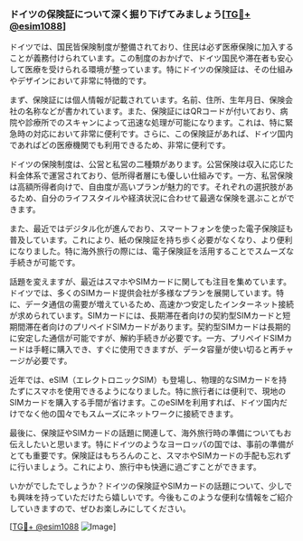 ### ドイツの保険証について深く掘り下げてみましょう[[TG💪+ @esim1088](https://t.me/s/esim1088)]

ドイツでは、国民皆保険制度が整備されており、住民は必ず医療保険に加入することが義務付けられています。この制度のおかげで、ドイツ国民や滞在者も安心して医療を受けられる環境が整っています。特にドイツの保険証は、その仕組みやデザインにおいて非常に特徴的です。

まず、保険証には個人情報が記載されています。名前、住所、生年月日、保険会社の名称などが書かれています。また、保険証にはQRコードが付いており、病院や診療所でのスキャンによって迅速な処理が可能になります。これは、特に緊急時の対応において非常に便利です。さらに、この保険証があれば、ドイツ国内であればどの医療機関でも利用できるため、非常に便利です。

ドイツの保険制度は、公営と私営の二種類があります。公営保険は収入に応じた料金体系で運営されており、低所得者層にも優しい仕組みです。一方、私営保険は高額所得者向けで、自由度が高いプランが魅力的です。それぞれの選択肢があるため、自分のライフスタイルや経済状況に合わせて最適な保険を選ぶことができます。

また、最近ではデジタル化が進んでおり、スマートフォンを使った電子保険証も普及しています。これにより、紙の保険証を持ち歩く必要がなくなり、より便利になりました。特に海外旅行の際には、電子保険証を活用することでスムーズな手続きが可能です。

話題を変えますが、最近はスマホやSIMカードに関しても注目を集めています。ドイツでは、多くのSIMカード提供会社が多様なプランを展開しています。特に、データ通信の需要が増えているため、高速かつ安定したインターネット接続が求められています。SIMカードには、長期滞在者向けの契約型SIMカードと短期間滞在者向けのプリペイドSIMカードがあります。契約型SIMカードは長期的に安定した通信が可能ですが、解約手続きが必要です。一方、プリペイドSIMカードは手軽に購入でき、すぐに使用できますが、データ容量が使い切ると再チャージが必要です。

近年では、eSIM（エレクトロニックSIM）も登場し、物理的なSIMカードを持たずにスマホを使用できるようになりました。特に旅行者には便利で、現地のSIMカードを購入する手間が省けます。このeSIMを利用すれば、ドイツ国内だけでなく他の国々でもスムーズにネットワークに接続できます。

最後に、保険証やSIMカードの話題に関連して、海外旅行時の準備についてもお伝えしたいと思います。特にドイツのようなヨーロッパの国では、事前の準備がとても重要です。保険証はもちろんのこと、スマホやSIMカードの手配も忘れずに行いましょう。これにより、旅行中も快適に過ごすことができます。

いかがでしたでしょうか？ドイツの保険証やSIMカードの話題について、少しでも興味を持っていただけたら嬉しいです。今後もこのような便利な情報をご紹介していきますので、ぜひお楽しみにしてください。

[[TG💪+ @esim1088](https://t.me/s/esim1088) ![Image](https://i.postimg.cc/Y0z9fWf4/image.png)]